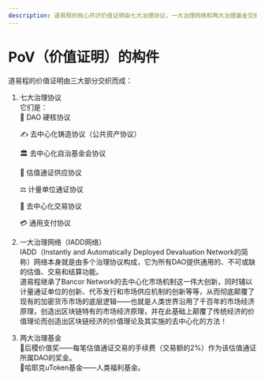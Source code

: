 ```yaml
---
description: 道易程的核心共识价值证明由七大治理协议，一大治理网络和两大治理基金交织而成。
---
```


# PoV（价值证明）的构件

道易程的价值证明由三大部分交织而成：

1.  七大治理协议\
    它们是：\
    📑 DAO 硬核协议

    ✍️ 去中心化铸造协议（公共资产协议）

    🏛️ 去中心化自治基金会协议

    🔀 估值通证供应协议

    ⚖️ 计量单位通证协议

    💱 去中心化交易协议

    💳 通用支付协议
2. 一大治理网络（IADD网络）\
   IADD（Instantly and Automatically Deployed Devaluation Network的简称）网络本身就是由多个治理协议构成，它为所有DAO提供通用的、不可或缺的估值、交易和结算功能。\
   道易程继承了Bancor Network的去中心化市场机制这一伟大创新，同时辅以计量通证单位的创新、代币发行和市场供应机制的创新等等，从而彻底颠覆了现有的加密货币市场的底层逻辑——也就是人类世界沿用了千百年的市场经济原理，创造出区块链特有的市场经济原理，并在此基础上颠覆了传统经济的价值理论而创造出区块链经济的价值理论及其实施的去中心化的方法！
3. 两大治理基金\
   🌹后稷价值奖——每笔估值通证交易的手续费（交易额的2%）作为该估值通证所属DAO的奖金。\
   💖哈耶克uToken基金——人类福利基金。
